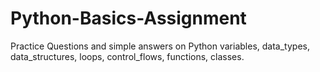 # Python-Basics-Assignment
Practice Questions and simple answers on Python variables, data_types, data_structures, loops, control_flows, functions, classes. 
